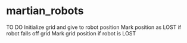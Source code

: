 # martian_robots

TO DO
Initialize grid and give to robot position
Mark position as LOST if robot falls off grid
Mark grid position if robot is LOST
